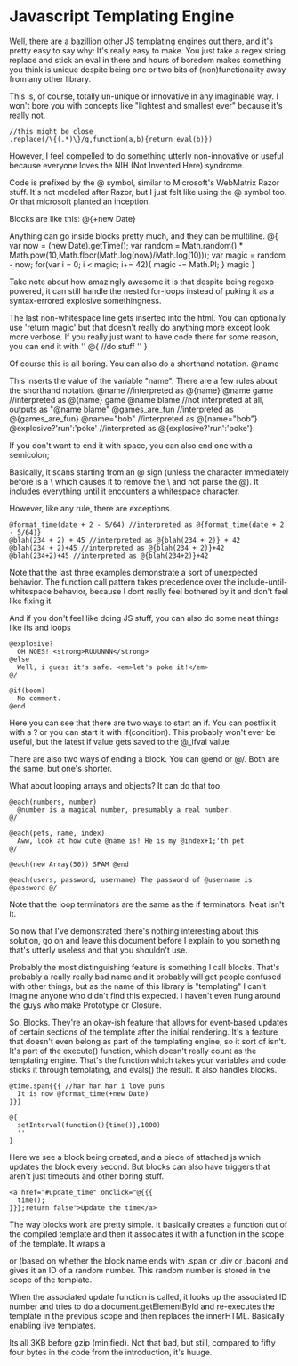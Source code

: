 Javascript Templating Engine
============================

Well, there are a bazillion other JS templating engines out there,
and it's pretty easy to say why: It's really easy to make. You just
take a regex string replace and stick an eval in there and hours of
boredom makes something you think is unique despite being one or two
bits of (non)functionality away from any other library.

This is, of course, totally un-unique or innovative in any imaginable
way. I won't bore you with concepts like "lightest and smallest ever"
because it's really not.

    //this might be close
    .replace(/\{(.*)\}/g,function(a,b){return eval(b)})
  
However, I feel compelled to do something utterly non-innovative or
useful because everyone loves the NIH (Not Invented Here) syndrome.


Code is prefixed by the @ symbol, similar to Microsoft's WebMatrix
Razor stuff. It's not modeled after Razor, but I just felt like using
the @ symbol too. Or that microsoft planted an inception.

Blocks are like this:
    @{+new Date}
    
Anything can go inside blocks pretty much, and they can be multiline.
    @{
      var now = (new Date).getTime();
      var random = Math.random() * Math.pow(10,Math.floor(Math.log(now)/Math.log(10)));
      var magic = random - now;
      for(var i = 0; i < magic; i+= 42){
        magic -= Math.PI;
      }
      magic
    }
    
Take note about how amazingly awesome it is that despite being regexp powered,
it can still handle the nested for-loops instead of puking it as a syntax-errored
explosive somethingness.

The last non-whitespace line gets inserted into the html. You can optionally
use 'return magic' but that doesn't really do anything more except look more
verbose. If you really just want to have code there for some reason, you can 
end it with ''
    @{
      //do stuff
      ''
    }
    
Of course this is all boring. You can also do a shorthand notation.
    @name
    
This inserts the value of the variable "name". There are a few rules about the
shorthand notation.
    @name //interpreted as @{name}
    @name game //interpreted as @{name} game
    \@name blame //not interpreted at all, outputs as "@name blame"
    @games_are_fun //interpreted as @{games_are_fun}
    @name="bob" //interpreted as @{name="bob"}
    @explosive?'run':'poke' //interpreted as @{explosive?'run':'poke'}
    
If you don't want to end it with space, you can also end one with a semicolon;

Basically, it scans starting from an @ sign (unless the character immediately
before is a \ which causes it to remove the \ and not parse the @). It includes
everything until it encounters a whitespace character.

However, like any rule, there are exceptions.

    @format_time(date + 2 - 5/64) //interpreted as @{format_time(date + 2 - 5/64)}
    @blah(234 + 2) + 45 //interpreted as @{blah(234 + 2)} + 42
    @blah(234 + 2)+45 //interpreted as @{blah(234 + 2)}+42
    @blah(234+2)+45 //interpreted as @{blah(234+2)}+42
    
Note that the last three examples demonstrate a sort of unexpected behavior. The function
call pattern takes precedence over the include-until-whitespace behavior, because I dont
really feel bothered by it and don't feel like fixing it.

And if you don't feel like doing JS stuff, you can also do some neat things like ifs and loops

    @explosive?
      OH NOES! <strong>RUUUNNN</strong>
    @else
      Well, i guess it's safe. <em>let's poke it!</em>
    @/
    
    @if(boom)
      No comment.
    @end
    
Here you can see that there are two ways to start an if. You can postfix it with a ? or you 
can start it with if(condition). This probably won't ever be useful, but the latest if value
gets saved to the @_ifval value.

There are also two ways of ending a block. You can @end or @/. Both are the same, but one's shorter.

What about looping arrays and objects? It can do that too.

    @each(numbers, number)
      @number is a magical number, presumably a real number.
    @/
    
    @each(pets, name, index)
      Aww, look at how cute @name is! He is my @index+1;'th pet
    @/

    @each(new Array(50)) SPAM @end

    @each(users, password, username) The password of @username is @password @/

Note that the loop terminators are the same as the if terminators. Neat isn't it.

So now that I've demonstrated there's nothing interesting about this solution, go on and 
leave this document before I explain to you something that's utterly useless and that you
shouldn't use.

Probably the most distinguishing feature is something I call blocks. That's probably a really
really bad name and it probably will get people confused with other things, but as the name of
this library is "templating" I can't imagine anyone who didn't find this expected. I haven't
even hung around the guys who make Prototype or Closure.

So. Blocks. They're an okay-ish feature that allows for event-based updates of certain sections
of the template after the initial rendering. It's a feature that doesn't even belong as part
of the templating engine, so it sort of isn't. It's part of the execute() function, which doesn't
really count as the templating engine. That's the function which takes your variables and code
sticks it through templating, and evals() the result. It also handles blocks.

    @time.span{{{ //har har har i love puns
      It is now @format_time(+new Date)
    }}}

    @{
      setInterval(function(){time()},1000)
      ''
    }

Here we see a block being created, and a piece of attached js which updates the block every second.
But blocks can also have triggers that aren't just timeouts and other boring stuff.

    <a href="#update_time" onclick="@{{{
      time();
    }}};return false">Update the time</a>

The way blocks work are pretty simple. It basically creates a function out of the compiled template
and then it associates it with a function in the scope of the template. It wraps a <div> or <span>
(based on whether the block name ends with .span or .div or .bacon) and gives it an ID of a random
number. This random number is stored in the scope of the template.

When the associated update function is called, it looks up the associated ID number and tries to do
a document.getElementById and re-executes the template in the previous scope and then replaces the
innerHTML. Basically enabling live templates.

Its all 3KB before gzip (minified). Not that bad, but still, compared to fifty four bytes in the
code from the introduction, it's huuge. 